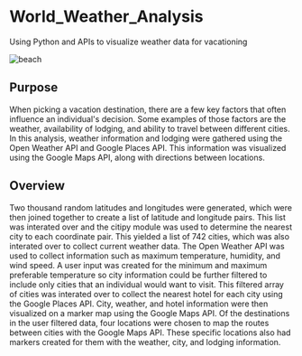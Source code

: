 # World_Weather_Analysis
Using Python and APIs to visualize weather data for vacationing

![beach]('https://github.com/Mots94/World_Weather_Analysis/blob/main/weather_data/beach.jpg')

## Purpose
When picking a vacation destination, there are a few key factors that often influence an individual's decision.  Some examples of those factors are the weather, availability of lodging, and ability to travel between different cities.  In this analysis, weather information and lodging were gathered using the Open Weather API and Google Places API.  This information was visualized using the Google Maps API, along with directions between locations.  

## Overview
Two thousand random latitudes and longitudes were generated, which were then joined together to create a list of latitude and longitude pairs. This list was interated over and the citipy module was used to determine the nearest city to each coordinate pair.  This yielded a list of 742 cities, which was also interated over to collect current weather data. The Open Weather API was used to collect information such as maximum temperature, humidity, and wind speed.  A user input was created for the minimum and maximum preferable temperature so city information could be further filtered to include only cities that an individual would want to visit.  This filtered array of cities was interated over to collect the nearest hotel for each city using the Google Places API.  City, weather, and hotel information were then visualized on a marker map using the Google Maps API.  Of the destinations in the user filtered data, four locations were chosen to map the routes between cities with the Google Maps API.  These specific locations also had markers created for them with the weather, city, and lodging information.


